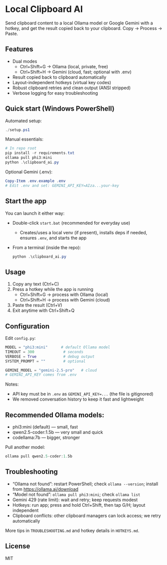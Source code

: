 # Local Clipboard AI

Send clipboard content to a local Ollama model or Google Gemini with a hotkey, and get the result copied back to your clipboard. Copy → Process → Paste.

## Features

- Dual modes
  - Ctrl+Shift+G → Ollama (local, private, free)
  - Ctrl+Shift+H → Gemini (cloud, fast; optional with .env)
- Result copied back to clipboard automatically
- Layout-independent hotkeys (virtual key codes)
- Robust clipboard retries and clean output (ANSI stripped)
- Verbose logging for easy troubleshooting

## Quick start (Windows PowerShell)

Automated setup:

```powershell
./setup.ps1
```

Manual essentials:

```powershell
# In repo root
pip install -r requirements.txt
ollama pull phi3:mini
python .\clipboard_ai.py
```

Optional Gemini (.env):

```powershell
Copy-Item .env.example .env
# Edit .env and set: GEMINI_API_KEY=AIza...your-key
```

## Start the app

You can launch it either way:

- Double-click `start.bat` (recommended for everyday use)
  - Creates/uses a local venv (if present), installs deps if needed, ensures `.env`, and starts the app
- From a terminal (inside the repo):

  ```powershell
  python .\clipboard_ai.py
  ```

## Usage

1) Copy any text (Ctrl+C)
2) Press a hotkey while the app is running
   - Ctrl+Shift+G → process with Ollama (local)
   - Ctrl+Shift+H → process with Gemini (cloud)
3) Paste the result (Ctrl+V)
4) Exit anytime with Ctrl+Shift+Q

## Configuration

Edit `config.py`:

```python
MODEL = "phi3:mini"      # default Ollama model
TIMEOUT = 300             # seconds
VERBOSE = True            # debug output
SYSTEM_PROMPT = ""        # optional

GEMINI_MODEL = "gemini-2.5-pro"   # cloud
# GEMINI_API_KEY comes from .env
```

Notes:
- API key must be in `.env` as `GEMINI_API_KEY=...` (the file is gitignored)
- We removed conversation history to keep it fast and lightweight

## Recommended Ollama models:

- phi3:mini (default) — small, fast
- qwen2.5-coder:1.5b — very small and quick
- codellama:7b — bigger, stronger

Pull another model:

```powershell
ollama pull qwen2.5-coder:1.5b
```

## Troubleshooting

- “Ollama not found”: restart PowerShell; check `ollama --version`; install from https://ollama.ai/download
- “Model not found”: `ollama pull phi3:mini`; check `ollama list`
- Gemini 429 (rate limit): wait and retry; keep requests modest
- Hotkeys: run app; press and hold Ctrl+Shift, then tap G/H; layout independent
- Clipboard conflicts: other clipboard managers can lock access; we retry automatically

More tips in `TROUBLESHOOTING.md` and hotkey details in `HOTKEYS.md`.

## License

MIT
